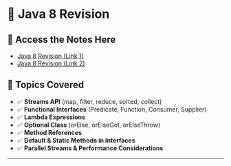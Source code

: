 # 📌 Java 8 Revision  

## 🔗 Access the Notes Here  
- [Java 8 Revision (Link 1)](https://app.eraser.io/workspace/2GwYcxVzmNWygE3pcAPK)  
- [Java 8 Revision (Link 2)](https://app.eraser.io/workspace/12C2xU6eKFPzTnB0kgWU)  

## 📖 Topics Covered  
- ✅ **Streams API** (map, filter, reduce, sorted, collect)  
- ✅ **Functional Interfaces** (Predicate, Function, Consumer, Supplier)  
- ✅ **Lambda Expressions**  
- ✅ **Optional Class** (orElse, orElseGet, orElseThrow)  
- ✅ **Method References**  
- ✅ **Default & Static Methods in Interfaces**  
- ✅ **Parallel Streams & Performance Considerations**  

---

